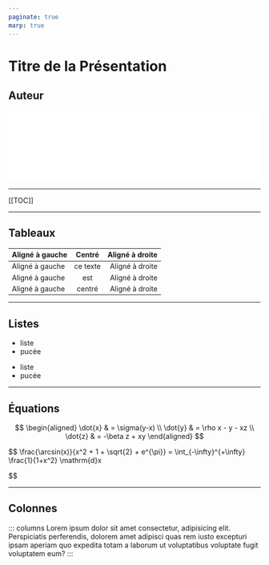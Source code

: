 ```yaml
---
paginate: true
marp: true
---
```


<!-- _class : title -->
<!-- _paginate : false -->

<h1>Titre de la Présentation </h1>
<h2>Auteur</h2> 


<div class="logos">

<!-- Logos -->

![](./logo_em.svg)

</div>

---

[[TOC]]

---

## Tableaux

| Aligné à gauche |  Centré  | Aligné à droite |
| :-------------- | :------: | --------------: |
| Aligné à gauche | ce texte | Aligné à droite |
| Aligné à gauche |   est    | Aligné à droite |
| Aligné à gauche |  centré  | Aligné à droite |

---

## Listes

* liste
* pucée

- liste
- pucée

---

## Équations

$$
\begin{aligned}
\dot{x} & = \sigma(y-x) \\
\dot{y} & = \rho x - y - xz \\
\dot{z} & = -\beta z + xy
\end{aligned}
$$

$$
\frac{\arcsin(x)}{x^2 + 1 + \sqrt{2} + e^{\pi}} = \int_{-\infty}^{+\infty} \frac{1}{1+x^2} \mathrm{d}x

$$

---

## Colonnes

::: columns
Lorem ipsum dolor sit amet consectetur, adipisicing elit. Perspiciatis
perferendis, dolorem amet adipisci quas rem iusto excepturi ipsam aperiam quo
expedita totam a laborum ut voluptatibus voluptate fugit voluptatem eum?
:::